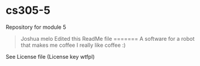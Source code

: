 # cs305-5

Repository for module 5


> Joshua melo Edited this ReadMe file
=======
A software for a robot that makes me coffee I really like coffee :)


See License file (License key wtfpl)


